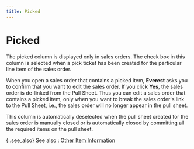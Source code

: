 ```yaml
---
title: Picked
---
```


# Picked


The picked column is displayed only in sales orders. The check box in  this column is selected when a pick ticket has been created for the particular  line item of the sales order.


When you open a sales order that contains a picked item, **Everest** asks you to confirm that you want to edit the sales order. If you  click **Yes**, the sales order is  de-linked from the Pull Sheet. Thus you can edit a sales order that contains  a picked item, only when you want to break the sales order's link to the  Pull Sheet, i.e., the sales order will no longer appear in the pull sheet.


This column is automatically deselected  when the pull sheet created for the sales order is manually closed or  is automatically closed by committing all the required items on the pull  sheet.


{:.see_also}
See also
: [Other  Item Information]({{site.sp_baseurl}}/sales-docs/docs-profile/contents/item-info/other/other_item_information_item_details_grid_sales_process_content.html)
